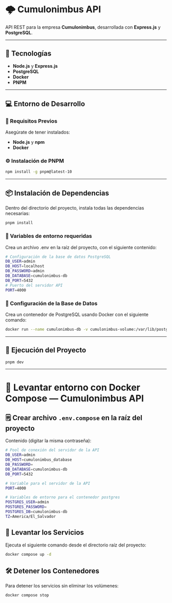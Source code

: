 # 🌩️ Cumulonimbus API

API REST para la empresa **Cumulonimbus**, desarrollada con **Express.js** y **PostgreSQL**.

---

## 🔨 Tecnologías

- **Node.js** y **Express.js**
- **PostgreSQL** 
- **Docker**
- **PNPM** 

---

## 💻 Entorno de Desarrollo

### 🧩 Requisitos Previos

Asegúrate de tener instalados:

- **Node.js** y **npm**  
- **Docker**


### ⚙️ Instalación de PNPM

```bash
npm install -g pnpm@latest-10
```

---

## 📦 Instalación de Dependencias

Dentro del directorio del proyecto, instala todas las dependencias necesarias:

```bash
pnpm install
```

### 🐘 Variables de entorno requeridas

Crea un archivo .env en la raíz del proyecto, con el siguiente contenido:

```bash
# Configuración de la base de datos PostgreSQL
DB_USER=admin
DB_HOST=localhost
DB_PASSWORD=admin
DB_DATABASE=cumulonimbus-db
DB_PORT=5432
# Puerto del servidor API
PORT=4000
```

### 🐘 Configuración de la Base de Datos

Crea un contenedor de PostgreSQL usando Docker con el siguiente comando:

```bash
docker run --name cumulonimbus-db -v cumulonimbus-volume:/var/lib/postgresql/data -p 5432:5432 -e POSTGRES_USER=admin -e POSTGRES_PASSWORD=admin -e POSTGRES_DB=cumulonimbus-db -e TZ=America/El_Salvador -d postgres
```

---

## 🚀 Ejecución del Proyecto

```bash
pnpm dev
```

---

# 🐳 Levantar entorno con Docker Compose — Cumulonimbus API

## 🗒️ Crear archivo `.env.compose` en la raíz del proyecto

Contenido (digitar la misma contraseña):

```bash
# Pool de conexión del servidor de la API
DB_USER=admin
DB_HOST=cumulonimbus_database
DB_PASSWORD=
DB_DATABASE=cumulonimbus-db
DB_PORT=5432

# Variable para el servidor de la API
PORT=4000

# Variables de entorno para el contenedor postgres
POSTGRES_USER=admin 
POSTGRES_PASSWORD=
POSTGRES_DB=cumulonimbus-db 
TZ=America/El_Salvador 
```

## 🚀 Levantar los Servicios

Ejecuta el siguiente comando desde el directorio raíz del proyecto:

```bash
docker compose up -d
```

## 🛠️ Detener los Contenedores

Para detener los servicios sin eliminar los volúmenes:

```bash
docker compose stop
```